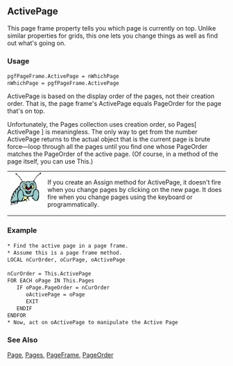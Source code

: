## ActivePage

This page frame property tells you which page is currently on top. Unlike similar properties for grids, this one lets you change things as well as find out what's going on.

### Usage

```foxpro
pgfPageFrame.ActivePage = nWhichPage
nWhichPage = pgfPageFrame.ActivePage
```

ActivePage is based on the display order of the pages, not their creation order. That is, the page frame's ActivePage equals PageOrder for the page that's on top.

Unfortunately, the Pages collection uses creation order, so Pages[ ActivePage ] is meaningless. The only way to get from the number ActivePage returns to the actual object that is the current page is brute force&mdash;loop through all the pages until you find one whose PageOrder matches the PageOrder of the active page. (Of course, in a method of the page itself, you can use This.)

<table>
<tr>
  <td width="17%" valign="top">
<img width="95" height="77" src="bug.gif">
  </td>
  <td width=83%>
  <p>If you create an Assign method for ActivePage, it doesn't fire when you change pages by clicking on the new page. It does fire when you change pages using the keyboard or programmatically.</p>
  </td>
 </tr>
</table>

### Example

```foxpro
* Find the active page in a page frame.
* Assume this is a page frame method.
LOCAL nCurOrder, oCurPage, oActivePage

nCurOrder = This.ActivePage
FOR EACH oPage IN This.Pages
   IF oPage.PageOrder = nCurOrder
      oActivePage = oPage
      EXIT
   ENDIF
ENDFOR
* Now, act on oActivePage to manipulate the Active Page
```
### See Also

[Page](s4g524.md), [Pages](s4g461.md), [PageFrame](s4g524.md), [PageOrder](s4g468.md)